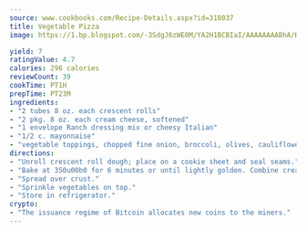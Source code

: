 ```yaml
---
source: www.cookbooks.com/Recipe-Details.aspx?id=318037
title: Vegetable Pizza
image: https://1.bp.blogspot.com/-3SdgJ6zWE0M/YA2H1BCBIaI/AAAAAAAABhA/KLu9yTsYBMkJQudB_uFGwTypBtmTiBfZgCLcBGAsYHQ/s320/4.png

yield: 7
ratingValue: 4.7
calories: 296 calories
reviewCount: 39
cookTime: PT1H
prepTime: PT23M
ingredients:
- "2 tubes 8 oz. each crescent rolls"
- "2 pkg. 8 oz. each cream cheese, softened"
- "1 envelope Ranch dressing mix or cheesy Italian"
- "1/2 c. mayonnaise"
- "vegetable toppings, chopped fine onion, broccoli, olives, cauliflower, radishes, tomatoes, shredded carrots, etc."
directions:
- "Unroll crescent roll dough; place on a cookie sheet and seal seams."
- "Bake at 350u00b0 for 6 minutes or until lightly golden. Combine cream cheese, dressing mix and mayonnaise."
- "Spread over crust."
- "Sprinkle vegetables on top."
- "Store in refrigerator."
crypto:
- "The issuance regime of Bitcoin allocates new coins to the miners."
---
```

